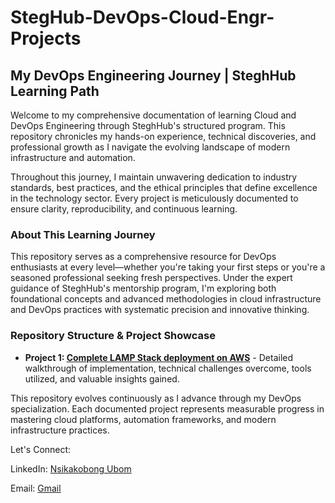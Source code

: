 # StegHub-DevOps-Cloud-Engr-Projects

## My DevOps Engineering Journey | SteghHub Learning Path

Welcome to my comprehensive documentation of learning Cloud and DevOps Engineering through SteghHub's structured program. This repository chronicles my hands-on experience, technical discoveries, and professional growth as I navigate the evolving landscape of modern infrastructure and automation.

Throughout this journey, I maintain unwavering dedication to industry standards, best practices, and the ethical principles that define excellence in the technology sector. Every project is meticulously documented to ensure clarity, reproducibility, and continuous learning.

### About This Learning Journey

This repository serves as a comprehensive resource for DevOps enthusiasts at every level—whether you're taking your first steps or you're a seasoned professional seeking fresh perspectives. Under the expert guidance of SteghHub's mentorship program, I'm exploring both foundational concepts and advanced methodologies in cloud infrastructure and DevOps practices with systematic precision and innovative thinking.

### Repository Structure & Project Showcase

- **Project 1: [Complete LAMP Stack deployment on AWS](https://github.com/ubomns/StegHub-DevOps-Cloud-Engr-Projects)**  - Detailed walkthrough of implementation, technical challenges overcome, tools utilized, and valuable insights gained.

This repository evolves continuously as I advance through my DevOps specialization. Each documented project represents measurable progress in mastering cloud platforms, automation frameworks, and modern infrastructure practices.

Let's Connect:

LinkedIn: [Nsikakobong Ubom](https://www.linkedin.com/in/nsikak-ubom)

Email: [Gmail](ubomns@gmail.com)
